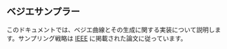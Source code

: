 ## ベジエサンプラー

このドキュメントでは、ベジエ曲線とその生成に関する実装について説明します。サンプリング戦略は [IEEE](https://ieeexplore.ieee.org/document/8932495) に掲載された論文に従っています。
